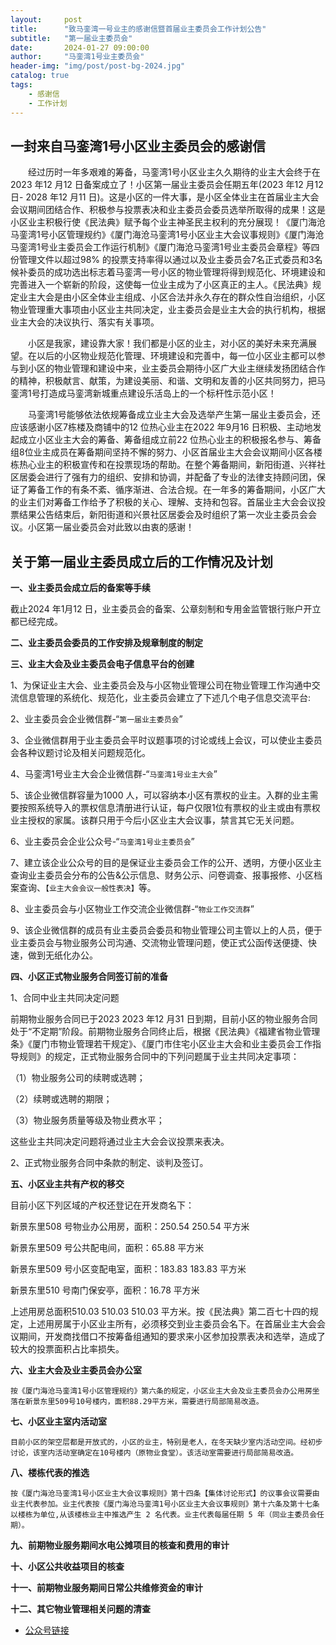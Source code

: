 ```yaml
---
layout:     post
title:      "致马銮湾一号业主的感谢信暨首届业主委员会工作计划公告"
subtitle:   "第一届业主委员会"
date:       2024-01-27 09:00:00
author:     "马銮湾1号业主委员会"
header-img: "img/post/post-bg-2024.jpg"
catalog: true
tags:
    - 感谢信
    - 工作计划
---
```




## 一封来自马銮湾1号小区业主委员会的感谢信

&emsp;&emsp;经过历时一年多艰难的筹备，马銮湾1号小区业主久久期待的业主大会终于在2023 年12 月12 日备案成立了！小区第一届业主委员会任期五年(2023 年12 月12 日- 2028 年12 月11 日)。这是小区的一件大事，是小区全体业主在首届业主大会会议期间团结合作、积极参与投票表决和业主委员会委员选举所取得的成果！这是小区业主积极行使《民法典》赋予每个业主神圣民主权利的充分展现！《厦门海沧马銮湾1号小区管理规约》《厦门海沧马銮湾1号小区业主大会议事规则》《厦门海沧马銮湾1号业主委员会工作运行机制》《厦门海沧马銮湾1号业主委员会章程》等四份管理文件以超过98% 的投票支持率得以通过以及业主委员会7名正式委员和3名候补委员的成功选出标志着马銮湾一号小区的物业管理将得到规范化、环境建设和完善进入一个崭新的阶段，这使每一位业主成为了小区真正的主人。《民法典》规定业主大会是由小区全体业主组成、小区合法并永久存在的群众性自治组织，小区物业管理重大事项由小区业主共同决定，业主委员会是业主大会的执行机构，根据业主大会的决议执行、落实有关事项。

&emsp;&emsp;小区是我家，建设靠大家！我们都是小区的业主，对小区的美好未来充满展望。在以后的小区物业规范化管理、环境建设和完善中，每一位小区业主都可以参与到小区的物业管理和建设中来，业主委员会期待小区广大业主继续发扬团结合作的精神，积极献言、献策，为建设美丽、和谐、文明和友善的小区共同努力，把马銮湾1号打造成马銮湾新城重点建设乐活岛上的一个标杆性示范小区！

&emsp;&emsp;马銮湾1号能够依法依规筹备成立业主大会及选举产生第一届业主委员会，还应该感谢小区7栋楼及商铺中的12 位热心业主在2022 年9月16 日积极、主动地发起成立小区业主大会的筹备、筹备组成立前22 位热心业主的积极报名参与、筹备组8位业主成员在筹备期间坚持不懈的努力、小区首届业主大会会议期间小区各楼栋热心业主的积极宣传和在投票现场的帮助。在整个筹备期间，新阳街道、兴祥社区居委会进行了强有力的组织、安排和协调，并配备了专业的法律支持顾问团，保证了筹备工作的有条不紊、循序渐进、合法合规。在一年多的筹备期间，小区广大的业主们对筹备工作给予了积极的关心、理解、支持和包容。首届业主大会会议投票结果公告结束后，新阳街道和兴景社区居委会及时组织了第一次业主委员会会议。小区第一届业委员会对此致以由衷的感谢！


## 关于第一届业主委员成立后的工作情况及计划

**一、业主委员会成立后的备案等手续**

截止2024 年1月12 日，业主委员会的备案、公章刻制和专用金监管银行账户开立都已经完成。

**二、业主委员会委员的工作安排及规章制度的制定**

**三、业主大会及业主委员会电子信息平台的创建**

1、为保证业主大会、业主委员会及与小区物业管理公司在物业管理工作沟通中交流信息管理的系统化、规范化，业主委员会建立了下述几个电子信息交流平台:

2、业主委员会企业微信群-“`第一届业主委员会`”

3、企业微信群用于业主委员会平时议题事项的讨论或线上会议，可以使业主委员会各种议题讨论及相关问题规范化。

4、马銮湾1号业主大会企业微信群-“`马銮湾1号业主大会`”

5、该企业微信群容量为1000 人，可以容纳本小区有票权的业主。入群的业主需要按照系统导入的票权信息清册进行认证，每户仅限1位有票权的业主或由有票权业主授权的家属。该群只用于今后小区业主大会议事，禁言其它无关问题。

6、业主委员会企业公众号-“`马銮湾1号业主委员会`”

7、建立该企业公众号的目的是保证业主委员会工作的公开、透明，方便小区业主查询业主委员会分布的公告&公示信息、财务公示、问卷调查、报事报修、小区档案查询、`【业主大会会议一般性表决】`等。

8、业主委员会与小区物业工作交流企业微信群-“`物业工作交流群`”

9、该企业微信群的成员有业主委员会委员和物业管理公司主管以上的人员，便于业主委员会与物业服务公司沟通、交流物业管理问题，使正式公函传送便捷、快速，做到无纸化办公。

**四、小区正式物业服务合同签订前的准备**

1、合同中业主共同决定问题

前期物业服务合同已于2023 2023 年12 月31 日到期，目前小区的物业服务合同处于“不定期”阶段。前期物业服务合同终止后，根据《民法典》《福建省物业管理条》《厦门市物业管理若干规定》、《厦门市住宅小区业主大会和业主委员会工作指导规则》的规定，正式物业服务合同中的下列问题属于业主共同决定事项：

（1）物业服务公司的续聘或选聘；

（2）续聘或选聘的期限；

（3）物业服务质量等级及物业费水平；

 这些业主共同决定问题将通过业主大会会议投票来表决。

2、正式物业服务合同中条款的制定、谈判及签订。

**五、小区业主共有产权的移交**

目前小区下列区域的产权还登记在开发商名下：

新景东里508 号物业办公用房，面积：250.54 250.54 平方米

新景东里509 号公共配电间，面积：65.88 平方米

新景东里509 号小区变配电室，面积：183.83 183.83 平方米

新景东里510 号南门保安亭，面积：16.78 平方米

上述用房总面积510.03 510.03 510.03 平方米。按《民法典》第二百七十四的规定，上述用房属于小区业主所有，必须移交到业主委员会名下。在首届业主大会会议期间，开发商找借口不按筹备组通知的要求来小区参加投票表决和选举，造成了较大的投票面积占比率损失。

**六、业主大会及业主委员会办公室**

    按《厦门海沧马銮湾1号小区管理规约》第六条的规定，小区业主大会及业主委员会办公用房坐落在新景东里509号10号楼内，面积88.29平方米，需要进行局部简易改造。

**七、小区业主室内活动室**

    目前小区的架空层都是开放式的，小区的业主，特别是老人，在冬天缺少室内活动空间。经初步讨论，该室内活动室确定在10号楼内（原物业食堂）。该活动室需要进行局部简易改造。

**八、楼栋代表的推选**

    按《厦门海沧马銮湾1号小区业主大会议事规则》第十四条【集体讨论形式】的议事会议需要由业主代表参加。业主代表按《厦门海沧马銮湾1号小区业主大会议事规则》第十六条及第十七条以楼栋为单位,从该楼栋业主中推选产生 2 名代表。业主代表每届任期 5 年（同业主委员会任期）。

**九、前期物业服务期间水电公摊项目的核查和费用的审计**

**十、小区公共收益项目的核查**

**十一、前期物业服务期间日常公共维修资金的审计**

**十二、其它物业管理相关问题的清查**


- [公众号链接](https://mp.weixin.qq.com/s?__biz=MzkzMDY0MTU2NA==&mid=2247483743&idx=1&sn=cf14c2c0442af70ea7e9d70f500b1abe&chksm=c27662acf501ebba3b64dbfaa7abdf1d8f92de07d47ae7cd2e80f2d233d328ad43c1dc0e2fe5&token=842950470&lang=zh_CN#rd)

